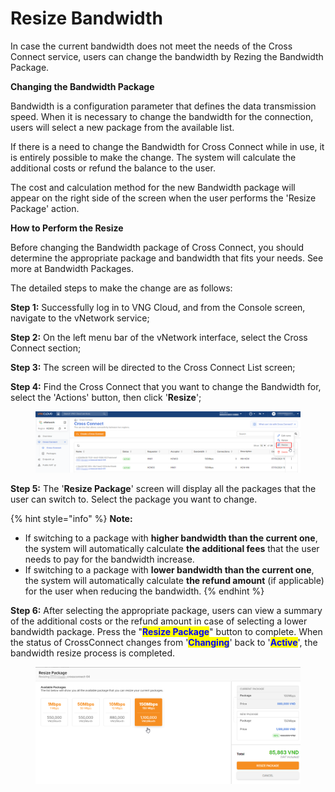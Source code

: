 # Resize Bandwidth

In case the current bandwidth does not meet the needs of the Cross Connect service, users can change the bandwidth by Rezing the Bandwidth Package.

**Changing the Bandwidth Package**

Bandwidth is a configuration parameter that defines the data transmission speed. When it is necessary to change the bandwidth for the connection, users will select a new package from the available list.

If there is a need to change the Bandwidth for Cross Connect while in use, it is entirely possible to make the change. The system will calculate the additional costs or refund the balance to the user.

The cost and calculation method for the new Bandwidth package will appear on the right side of the screen when the user performs the 'Resize Package' action.

**How to Perform the Resize**

Before changing the Bandwidth package of Cross Connect, you should determine the appropriate package and bandwidth that fits your needs. See more at Bandwidth Packages.

The detailed steps to make the change are as follows:

**Step 1:** Successfully log in to VNG Cloud, and from the Console screen, navigate to the vNetwork service;

**Step 2:** On the left menu bar of the vNetwork interface, select the Cross Connect section;

**Step 3:** The screen will be directed to the Cross Connect List screen;

**Step 4:** Find the Cross Connect that you want to change the Bandwidth for, select the 'Actions' button, then click '**Resize**';

<figure><img src="../../.gitbook/assets/image (1) (2).png" alt=""><figcaption></figcaption></figure>

**Step 5:** The '**Resize Package**' screen will display all the packages that the user can switch to. Select the package you want to change.

{% hint style="info" %}
**Note:**

* If switching to a package with **higher bandwidth than the current one**, the system will automatically calculate **the additional fees** that the user needs to pay for the bandwidth increase.
* If switching to a package with **lower bandwidth than the current one**, the system will automatically calculate **the refund amount** (if applicable) for the user when reducing the bandwidth.
{% endhint %}

**Step 6:** After selecting the appropriate package, users can view a summary of the additional costs or the refund amount in case of selecting a lower bandwidth package. Press the "<mark style="color:blue;">**Resize Package**</mark>" button to complete. When the status of CrossConnect changes from '<mark style="color:blue;">**Changing**</mark>' back to '<mark style="color:blue;">**Active**</mark>', the bandwidth resize process is completed.

<figure><img src="../../.gitbook/assets/image (299).png" alt=""><figcaption></figcaption></figure>
